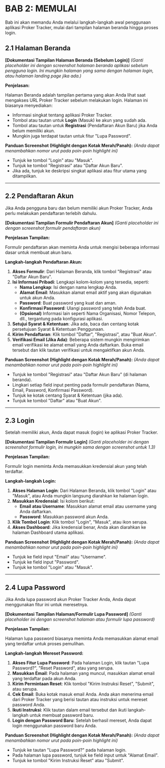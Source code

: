 # BAB 2: MEMULAI

Bab ini akan memandu Anda melalui langkah-langkah awal penggunaan aplikasi Proker Tracker, mulai dari tampilan halaman beranda hingga proses login.

## 2.1 Halaman Beranda

**[Dokumentasi Tampilan Halaman Beranda (Sebelum Login)]**
*(Ganti placeholder ini dengan screenshot halaman beranda aplikasi sebelum pengguna login. Ini mungkin halaman yang sama dengan halaman login, atau halaman landing page jika ada.)*

**Penjelasan:**

Halaman Beranda adalah tampilan pertama yang akan Anda lihat saat mengakses URL Proker Tracker sebelum melakukan login. Halaman ini biasanya menyediakan:
-   Informasi singkat tentang aplikasi Proker Tracker.
-   Tombol atau tautan untuk **Login** (Masuk) ke akun yang sudah ada.
-   Tombol atau tautan untuk **Registrasi** (Pendaftaran Akun Baru) jika Anda belum memiliki akun.
-   Mungkin juga terdapat tautan untuk fitur "Lupa Password".

**Panduan Screenshot (Highlight dengan Kotak Merah/Panah):**
*(Anda dapat menambahkan nomor urut pada poin-poin highlight ini)*
-   Tunjuk ke tombol "Login" atau "Masuk".
-   Tunjuk ke tombol "Registrasi" atau "Daftar Akun Baru".
-   Jika ada, tunjuk ke deskripsi singkat aplikasi atau fitur utama yang ditampilkan.

---

## 2.2 Pendaftaran Akun

Jika Anda pengguna baru dan belum memiliki akun Proker Tracker, Anda perlu melakukan pendaftaran terlebih dahulu.

**[Dokumentasi Tampilan Formulir Pendaftaran Akun]**
*(Ganti placeholder ini dengan screenshot formulir pendaftaran akun)*

**Penjelasan Tampilan:**

Formulir pendaftaran akan meminta Anda untuk mengisi beberapa informasi dasar untuk membuat akun baru.

**Langkah-langkah Pendaftaran Akun:**

1.  **Akses Formulir**: Dari Halaman Beranda, klik tombol "Registrasi" atau "Daftar Akun Baru".
2.  **Isi Informasi Pribadi**: Lengkapi kolom-kolom yang tersedia, seperti:
    *   **Nama Lengkap**: Isi dengan nama lengkap Anda.
    *   **Alamat Email**: Masukkan alamat email aktif yang akan digunakan untuk akun Anda.
    *   **Password**: Buat password yang kuat dan aman.
    *   **Konfirmasi Password**: Ulangi password yang telah Anda buat.
    *   **(Opsional)** Informasi lain seperti Nama Organisasi, Nomor Telepon, dll., tergantung pada konfigurasi aplikasi.
3.  **Setujui Syarat & Ketentuan**: Jika ada, baca dan centang kotak persetujuan Syarat & Ketentuan Penggunaan.
4.  **Kirim Pendaftaran**: Klik tombol "Daftar", "Registrasi", atau "Buat Akun".
5.  **Verifikasi Email (Jika Ada)**: Beberapa sistem mungkin mengirimkan email verifikasi ke alamat email yang Anda daftarkan. Buka email tersebut dan klik tautan verifikasi untuk mengaktifkan akun Anda.

**Panduan Screenshot (Highlight dengan Kotak Merah/Panah):**
*(Anda dapat menambahkan nomor urut pada poin-poin highlight ini)*
-   Tunjuk ke tombol "Registrasi" atau "Daftar Akun Baru" (di halaman beranda).
-   Lingkari setiap field input penting pada formulir pendaftaran (Nama, Email, Password, Konfirmasi Password).
-   Tunjuk ke kotak centang Syarat & Ketentuan (jika ada).
-   Tunjuk ke tombol "Daftar" atau "Buat Akun".

---

## 2.3 Login

Setelah memiliki akun, Anda dapat masuk (login) ke aplikasi Proker Tracker.

**[Dokumentasi Tampilan Formulir Login]**
*(Ganti placeholder ini dengan screenshot formulir login, ini mungkin sama dengan screenshot untuk 1.3)*

**Penjelasan Tampilan:**

Formulir login meminta Anda memasukkan kredensial akun yang telah terdaftar.

**Langkah-langkah Login:**

1.  **Akses Halaman Login**: Dari Halaman Beranda, klik tombol "Login" atau "Masuk", atau Anda mungkin langsung diarahkan ke halaman login.
2.  **Masukkan Kredensial**: Isi kolom berikut:
    *   **Email atau Username**: Masukkan alamat email atau username yang Anda daftarkan.
    *   **Password**: Masukkan password akun Anda.
3.  **Klik Tombol Login**: Klik tombol "Login", "Masuk", atau ikon serupa.
4.  **Akses Dashboard**: Jika kredensial benar, Anda akan diarahkan ke halaman Dashboard utama aplikasi.

**Panduan Screenshot (Highlight dengan Kotak Merah/Panah):**
*(Anda dapat menambahkan nomor urut pada poin-poin highlight ini)*
-   Tunjuk ke field input "Email" atau "Username".
-   Tunjuk ke field input "Password".
-   Tunjuk ke tombol "Login" atau "Masuk".

---

## 2.4 Lupa Password

Jika Anda lupa password akun Proker Tracker Anda, Anda dapat menggunakan fitur ini untuk meresetnya.

**[Dokumentasi Tampilan Halaman/Formulir Lupa Password]**
*(Ganti placeholder ini dengan screenshot halaman atau formulir lupa password)*

**Penjelasan Tampilan:**

Halaman lupa password biasanya meminta Anda memasukkan alamat email yang terdaftar untuk proses pemulihan.

**Langkah-langkah Mereset Password:**

1.  **Akses Fitur Lupa Password**: Pada halaman Login, klik tautan "Lupa Password?", "Reset Password", atau yang serupa.
2.  **Masukkan Email**: Pada halaman yang muncul, masukkan alamat email yang terdaftar pada akun Anda.
3.  **Kirim Permintaan Reset**: Klik tombol "Kirim Instruksi Reset", "Submit", atau serupa.
4.  **Cek Email**: Buka kotak masuk email Anda. Anda akan menerima email dari Proker Tracker yang berisi tautan atau instruksi untuk mereset password Anda.
5.  **Ikuti Instruksi**: Klik tautan dalam email tersebut dan ikuti langkah-langkah untuk membuat password baru.
6.  **Login dengan Password Baru**: Setelah berhasil mereset, Anda dapat login menggunakan password baru Anda.

**Panduan Screenshot (Highlight dengan Kotak Merah/Panah):**
*(Anda dapat menambahkan nomor urut pada poin-poin highlight ini)*
-   Tunjuk ke tautan "Lupa Password?" pada halaman login.
-   Pada halaman lupa password, tunjuk ke field input untuk "Alamat Email".
-   Tunjuk ke tombol "Kirim Instruksi Reset" atau "Submit".
